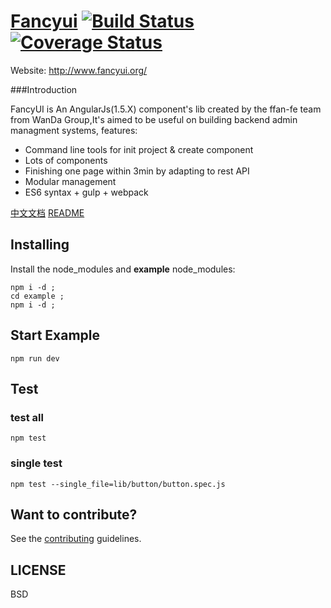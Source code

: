 # [Fancyui](http://www.fancyui.org/) [![Build Status](https://api.travis-ci.org/ffan-fe/fancyui.svg?branch=master)](https://travis-ci.org/ffan-fe/fancyui/)[![Coverage Status](https://coveralls.io/repos/github/ffan-fe/fancyui/badge.svg?branch=master)](https://coveralls.io/github/ffan-fe/fancyui?branch=master)

Website: http://www.fancyui.org/

###Introduction

FancyUI is An AngularJs(1.5.X) component's lib created by the ffan-fe team from WanDa Group,It's aimed to be useful on building backend admin managment systems, features:

 - Command line tools for init project & create component
 - Lots of components
 - Finishing one page within 3min by adapting to rest API
 - Modular management
 - ES6 syntax + gulp + webpack


[中文文档](README-zh_CN.md)   [README](README.md) 


## Installing

Install the node_modules and **example** node_modules:
```
npm i -d ;
cd example ;
npm i -d ;
```

## Start Example

```
npm run dev
```

## Test

### test all
```
npm test
```
### single test
```
npm test --single_file=lib/button/button.spec.js
```


## Want to contribute?
See the [contributing](CONTRIBUTING.md) guidelines.


## LICENSE
BSD
